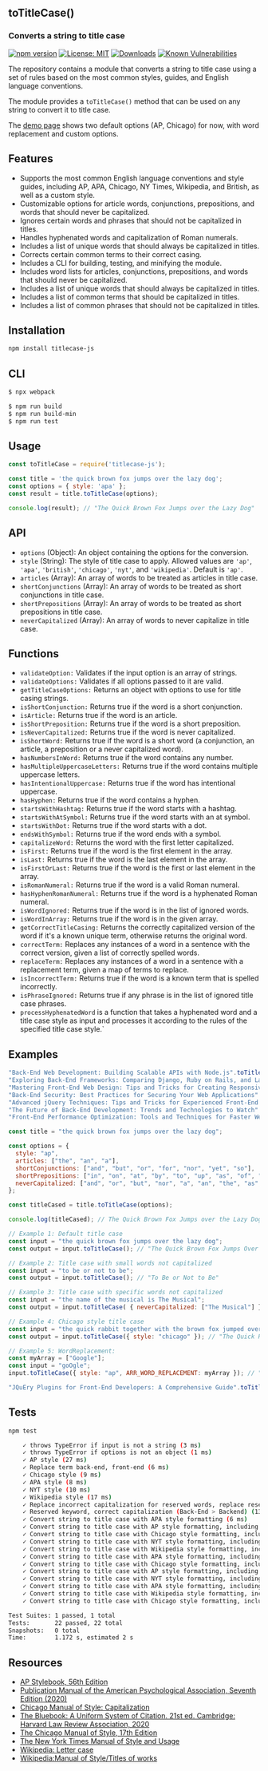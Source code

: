 ## toTitleCase()
### Converts a string to title case

[![npm version](https://badge.fury.io/js/titlecase-js.svg)](https://badge.fury.io/js/titlecase-js)
[![License: MIT](https://img.shields.io/badge/License-MIT-yellow.svg)](https://opensource.org/licenses/MIT)
[![Downloads](https://img.shields.io/npm/dt/titlecase-js.svg)](https://www.npmjs.com/package/titlecase-js)
[![Known Vulnerabilities](https://snyk.io/test/github/gouch/to-title-case/badge.svg)](https://snyk.io/test/github/gouch/to-title-case)

The repository contains a module that converts a string to title case using a set of rules based on the most common styles, guides, and English language conventions. 

The module provides a `toTitleCase()` method that can be used on any string to convert it to title case.

The [demo page](https://codepen.io/danielhaim/pen/oNPGzKw) shows two default options (AP, Chicago) for now, with word replacement and custom options.

## Features
- Supports the most common English language conventions and style guides, including AP, APA, Chicago, NY Times, Wikipedia, and British, as well as a custom style.
- Customizable options for article words, conjunctions, prepositions, and words that should never be capitalized.
- Ignores certain words and phrases that should not be capitalized in titles.
- Handles hyphenated words and capitalization of Roman numerals.
- Includes a list of unique words that should always be capitalized in titles.
- Corrects certain common terms to their correct casing.
- Includes a CLI for building, testing, and minifying the module.
- Includes word lists for articles, conjunctions, prepositions, and words that should never be capitalized.
- Includes a list of unique words that should always be capitalized in titles.
- Includes a list of common terms that should be capitalized in titles.
- Includes a list of common phrases that should not be capitalized in titles.

## Installation

```bash
npm install titlecase-js
```

## CLI

```bash
$ npx webpack

$ npm run build
$ npm run build-min
$ npm run test
```

## Usage

```javascript
const toTitleCase = require('titlecase-js');

const title = 'the quick brown fox jumps over the lazy dog';
const options = { style: 'apa' };
const result = title.toTitleCase(options);

console.log(result); // "The Quick Brown Fox Jumps over the Lazy Dog"
```

## API

- `options` (Object): An object containing the options for the conversion.
- `style` (String): The style of title case to apply. Allowed values are `'ap'`, `'apa'`, `'british'`, `'chicago'`, `'nyt'`, and `'wikipedia'`. Default is `'ap'`.
- `articles` (Array<String>): An array of words to be treated as articles in title case.
- `shortConjunctions` (Array<String>): An array of words to be treated as short conjunctions in title case.
- `shortPrepositions` (Array<String>): An array of words to be treated as short prepositions in title case.
- `neverCapitalized` (Array<String>): An array of words to never capitalize in title case.

## Functions
- `validateOption:` Validates if the input option is an array of strings.
- `validateOptions:` Validates if all options passed to it are valid.
- `getTitleCaseOptions:` Returns an object with options to use for title casing strings.
- `isShortConjunction:` Returns true if the word is a short conjunction.
- `isArticle:` Returns true if the word is an article.
- `isShortPreposition:` Returns true if the word is a short preposition.
- `isNeverCapitalized:` Returns true if the word is never capitalized.
- `isShortWord:` Returns true if the word is a short word (a conjunction, an article, a preposition or a never capitalized word).
- `hasNumbersInWord:` Returns true if the word contains any number.
- `hasMultipleUppercaseLetters:` Returns true if the word contains multiple uppercase letters.
- `hasIntentionalUppercase:` Returns true if the word has intentional uppercase.
- `hasHyphen:` Returns true if the word contains a hyphen.
- `startsWithHashtag:` Returns true if the word starts with a hashtag.
- `startsWithAtSymbol:` Returns true if the word starts with an at symbol.
- `startsWithDot:` Returns true if the word starts with a dot.
- `endsWithSymbol:` Returns true if the word ends with a symbol.
- `capitalizeWord:` Returns the word with the first letter capitalized.
- `isFirst:` Returns true if the word is the first element in the array.
- `isLast:` Returns true if the word is the last element in the array.
- `isFirstOrLast:` Returns true if the word is the first or last element in the array.
- `isRomanNumeral:` Returns true if the word is a valid Roman numeral.
- `hasHyphenRomanNumeral:` Returns true if the word is a hyphenated Roman numeral.
- `isWordIgnored:` Returns true if the word is in the list of ignored words.
- `isWordInArray:` Returns true if the word is in the given array.
- `getCorrectTitleCasing:` Returns the correctly capitalized version of the word if it's a known unique term, otherwise returns the original word.
- `correctTerm:` Replaces any instances of a word in a sentence with the correct version, given a list of correctly spelled words.
- `replaceTerm:` Replaces any instances of a word in a sentence with a replacement term, given a map of terms to replace.
- `isIncorrectTerm:` Returns true if the word is a known term that is spelled incorrectly.
- `isPhraseIgnored:` Returns true if any phrase is in the list of ignored title case phrases.
- `processHyphenatedWord` is a function that takes a hyphenated word and a title case style as input and processes it according to the rules of the specified title case style.`

## Examples
```javascript
"Back-End Web Development: Building Scalable APIs with Node.js".toTitleCase();
"Exploring Back-End Frameworks: Comparing Django, Ruby on Rails, and Laravel".toTitleCase({ style: 'chicago' });
"Mastering Front-End Web Design: Tips and Tricks for Creating Responsive Layouts".toTitleCase({ style: 'nyt' });
"Back-End Security: Best Practices for Securing Your Web Applications".toTitleCase({ style: 'wikipedia' });
"Advanced jQuery Techniques: Tips and Tricks for Experienced Front-End Developers".toTitleCase({ style: 'british' });
"The Future of Back-End Development: Trends and Technologies to Watch".toTitleCase({ style: 'ap' });
"Front-End Performance Optimization: Tools and Techniques for Faster Websites".toTitleCase({ style: 'apa' });
```

```javascript
const title = "the quick brown fox jumps over the lazy dog";

const options = {
  style: "ap",
  articles: ["the", "an", "a"],
  shortConjunctions: ["and", "but", "or", "for", "nor", "yet", "so"],
  shortPrepositions: ["in", "on", "at", "by", "to", "up", "as", "of", "off"],
  neverCapitalized: ["and", "or", "but", "nor", "a", "an", "the", "as", "at", "by", "for", "in", "of", "on", "to", "up", "yet", "so"],
};

const titleCased = title.toTitleCase(options);

console.log(titleCased); // The Quick Brown Fox Jumps over the Lazy Dog
```

```javascript
// Example 1: Default title case
const input = "the quick brown fox jumps over the lazy dog";
const output = input.toTitleCase(); // "The Quick Brown Fox Jumps Over the Lazy Dog"
```

```javascript
// Example 2: Title case with small words not capitalized
const input = "to be or not to be";
const output = input.toTitleCase(); // "To Be or Not to Be"
```

```javascript
// Example 3: Title case with specific words not capitalized
const input = "the name of the musical is The Musical";
const output = input.toTitleCase( { neverCapitalized: ["The Musical"] }); // "The Name of the Musical Is The Musical"
```

```javascript
// Example 4: Chicago style title case
const input = "the quick rabbit together with the brown fox jumped over the dog";
const output = input.toTitleCase({ style: "chicago" }); // "The Quick Rabbit Together with the Brown Fox Jumped Over the Dog"
```

```javascript
// Example 5: WordReplacement:
const myArray = ["Google"];
const input = "goOgle";
input.toTitleCase({ style: "ap", ARR_WORD_REPLACEMENT: myArray }); // "Google"
```

```javascript
"JQuEry Plugins for Front-End Developers: A Comprehensive Guide".toTitleCase({ style: 'apa' }); // jQuery Plugins for Front-End Developers: A Comprehensive Guide
```

## Tests
```bash
npm test
```

```bash
    ✓ throws TypeError if input is not a string (3 ms)
    ✓ throws TypeError if options is not an object (1 ms)
    ✓ AP style (27 ms)
    ✓ Replace term back-end, front-end (6 ms)
    ✓ Chicago style (9 ms)
    ✓ APA style (8 ms)
    ✓ NYT style (10 ms)
    ✓ Wikipedia style (17 ms)
    ✓ Replace incorrect capitalization for reserved words, replace reserved words (Jquery>jQuery, Front-End>Frontend) (10 ms)
    ✓ Reserved keyword, correct capitalization (Back-End > Backend) (13 ms)
    ✓ Convert string to title case with APA style formatting (6 ms)
    ✓ Convert string to title case with AP style formatting, including possessive (9 ms)
    ✓ Convert string to title case with Chicago style formatting, including all-caps and ampersand (8 ms)
    ✓ Convert string to title case with NYT style formatting, including question mark and quotes (16 ms)
    ✓ Convert string to title case with Wikipedia style formatting, including acronym and hyphen (8 ms)
    ✓ Convert string to title case with APA style formatting, including colon and apostrophe (7 ms)
    ✓ Convert string to title case with Chicago style formatting, including special terms such as node.js (5 ms)
    ✓ Convert string to title case with AP style formatting, including special terms such as eBook, CTO (12 ms)
    ✓ Convert string to title case with NYT style formatting, including special terms such as IoT, AI (8 ms)
    ✓ Convert string to title case with APA style formatting, including colon and short conjunctions (12 ms)
    ✓ Convert string to title case with Wikipedia style formatting, including special terms such as DevOps (12 ms)
    ✓ Convert string to title case with Chicago style formatting, including reserved terms GooGlE to Google (7 ms)

Test Suites: 1 passed, 1 total
Tests:       22 passed, 22 total
Snapshots:   0 total
Time:        1.172 s, estimated 2 s
```

## Resources
- [AP Stylebook, 56th Edition](https://store.stylebooks.com/ap-stylebook-56th-edition-print.html)
- [Publication Manual of the American Psychological Association, Seventh Edition (2020)](https://apastyle.apa.org/products/publication-manual-7th-edition)
- [Chicago Manual of Style: Capitalization](https://chat.openai.com/chat/643828ec-d4b5-4f21-b035-62946dd2cec3#:~:text=Chicago%20Manual%20of%20Style%3A%20Capitalization)
- [The Bluebook: A Uniform System of Citation. 21st ed. Cambridge: Harvard Law Review Association, 2020](https://open.mitchellhamline.edu/cgi/viewcontent.cgi?article=2782&context=wmlr)
- [The Chicago Manual of Style, 17th Edition](https://press.uchicago.edu/ucp/books/book/chicago/C/bo25956703.html)
- [The New York Times Manual of Style and Usage](https://www.worldcat.org/title/946964415)
- [Wikipedia: Letter case](https://chat.openai.com/chat/643828ec-d4b5-4f21-b035-62946dd2cec3#:~:text=Wikipedia%3A%20Letter%20case)
- [Wikipedia:Manual of Style/Titles of works](https://en.wikipedia.org/wiki/Wikipedia:Manual_of_Style/Titles_of_works#Capital_letters)